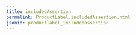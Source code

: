 ```yaml
---
title: includedAssertion
permalink: ProductLabel.includedAssertion.html
jsonid: productlabel_includedassertion
---
```

